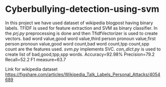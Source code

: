 # Cyberbullying-detection-using-svm
In this project we have used dataset of wikipedia blogpost having binary labels.  TFIDF is used for feature extraction and SVM as binary classifier. 
In the *prj.py* preprocessing is done and then TfidfVectorizer is used to create vectors.
bad word value,good word value,third person pronoun value,first person pronoun value,good word count,bad word count,tpp count,spp count are the features used.
*svm.py* implements SVC.
*con_dict.py* is used to create list of bad,good,tpp,spp words.
Accuracy=92.98%
Precision=79.2
Recall=52.2
F1 measure=63.7

Link for wikipedia dataset
https://figshare.com/articles/Wikipedia_Talk_Labels_Personal_Attacks/4054689
